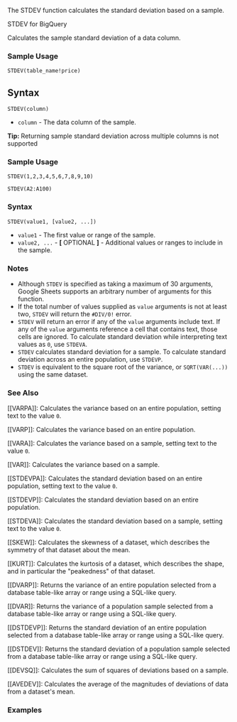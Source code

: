 The STDEV function calculates the standard deviation based on a sample.

STDEV for BigQuery

Calculates the sample standard deviation of a data column.

### Sample Usage

`STDEV(table_name!price)`

Syntax
------

`STDEV(column)`

* `column` - The data column of the sample.

**Tip:** Returning sample standard deviation across multiple columns is not supported

### Sample Usage

`STDEV(1,2,3,4,5,6,7,8,9,10)`

`STDEV(A2:A100)`

### Syntax

`STDEV(value1, [value2, ...])`

* `value1` - The first value or range of the sample.
* `value2, ...` - **[** OPTIONAL **]** - Additional values or ranges to include in the sample.

### Notes

* Although `STDEV` is specified as taking a maximum of 30 arguments, Google Sheets supports an arbitrary number of arguments for this function.
* If the total number of values supplied as `value` arguments is not at least two, `STDEV` will return the `#DIV/0!` error.
* `STDEV` will return an error if any of the `value` arguments include text. If any of the `value` arguments reference a cell that contains text, those cells are ignored. To calculate standard deviation while interpreting text values as `0`, use `STDEVA`.
* `STDEV` calculates standard deviation for a sample. To calculate standard deviation across an entire population, use `STDEVP`.
* `STDEV` is equivalent to the square root of the variance, or `SQRT(VAR(...))` using the same dataset.

### See Also

[[VARPA]]: Calculates the variance based on an entire population, setting text to the value `0`.

[[VARP]]: Calculates the variance based on an entire population.

[[VARA]]: Calculates the variance based on a sample, setting text to the value `0`.

[[VAR]]: Calculates the variance based on a sample.

[[STDEVPA]]: Calculates the standard deviation based on an entire population, setting text to the value `0`.

[[STDEVP]]: Calculates the standard deviation based on an entire population.

[[STDEVA]]: Calculates the standard deviation based on a sample, setting text to the value `0`.

[[SKEW]]: Calculates the skewness of a dataset, which describes the symmetry of that dataset about the mean.

[[KURT]]: Calculates the kurtosis of a dataset, which describes the shape, and in particular the "peakedness" of that dataset.

[[DVARP]]: Returns the variance of an entire population selected from a database table-like array or range using a SQL-like query.

[[DVAR]]: Returns the variance of a population sample selected from a database table-like array or range using a SQL-like query.

[[DSTDEVP]]: Returns the standard deviation of an entire population selected from a database table-like array or range using a SQL-like query.

[[DSTDEV]]: Returns the standard deviation of a population sample selected from a database table-like array or range using a SQL-like query.

[[DEVSQ]]: Calculates the sum of squares of deviations based on a sample.

[[AVEDEV]]: Calculates the average of the magnitudes of deviations of data from a dataset's mean.

### Examples